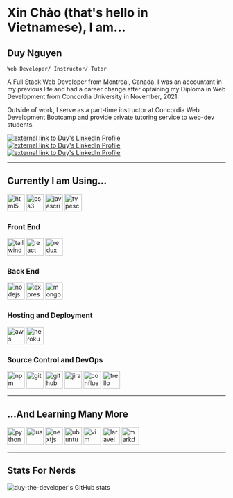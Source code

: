 # Xin Chào (that's hello in Vietnamese), I am...

## Duy Nguyen

`Web Developer/ Instructor/ Tutor`

A Full Stack Web Developer from Montreal, Canada. I was an accountant in my previous life and had a career change after optaining my Diploma in Web Development from Concordia University in November, 2021.

Outside of work, I serve as a part-time instructor at Concordia Web Development Bootcamp and provide private tutoring service to web-dev students.

<a href="https://www.linkedin.com/in/ngoc-duy-anh-nguyen">
    <img src="https://img.shields.io/badge/linkedin-%230077B5.svg?style=for-the-badge&logo=linkedin&logoColor=white" alt="external link to Duy's LinkedIn Profile"/>
</a>
<a href="mailto:duy-the-developer@gmail.com">
    <img src="https://img.shields.io/badge/Gmail-D14836?style=for-the-badge&logo=gmail&logoColor=white" alt="external link to Duy's LinkedIn Profile"/>
</a>
<a href="https://discord.gg/utsv9C8VkY">
    <img src="https://img.shields.io/badge/Discord-%237289DA?style=for-the-badge&logo=discord&logoColor=white" alt="external link to Duy's LinkedIn Profile"/>
</a>

---

## Currently I am Using...

<img width="40px" alt="html5"  src="https://cdn.jsdelivr.net/gh/devicons/devicon/icons/html5/html5-original.svg" />
<img width="40px" alt="css3" src="https://cdn.jsdelivr.net/gh/devicons/devicon/icons/css3/css3-original.svg" />
<img width="40px" alt="javascript" src="https://cdn.jsdelivr.net/gh/devicons/devicon/icons/javascript/javascript-original.svg" />
<img width="40px" alt="typescript" src="https://cdn.jsdelivr.net/gh/devicons/devicon/icons/typescript/typescript-original.svg" />

### Front End

<img width="40px" alt="tailwind css" src="https://cdn.jsdelivr.net/gh/devicons/devicon/icons/tailwindcss/tailwindcss-plain.svg" />
<img width="40px" alt="react" src="https://cdn.jsdelivr.net/gh/devicons/devicon/icons/react/react-original.svg" />
<img width="40px" alt="redux" src="https://cdn.jsdelivr.net/gh/devicons/devicon/icons/redux/redux-original.svg" />

### Back End

<img width="40px" alt="nodejs" src="https://cdn.jsdelivr.net/gh/devicons/devicon/icons/nodejs/nodejs-original.svg" />
<img width="40px" alt="express" src="https://cdn.jsdelivr.net/gh/devicons/devicon/icons/express/express-original.svg" />
<img width="40px" alt="mongodb" src="https://cdn.jsdelivr.net/gh/devicons/devicon/icons/mongodb/mongodb-original.svg" />

### Hosting and Deployment

<img width="40px" alt="aws" src="https://cdn.jsdelivr.net/gh/devicons/devicon/icons/amazonwebservices/amazonwebservices-original.svg" />
<img width="40px" alt="heroku" src="https://cdn.jsdelivr.net/gh/devicons/devicon/icons/heroku/heroku-original.svg" />

### Source Control and DevOps

<img width="40px" alt="npm" src="https://cdn.jsdelivr.net/gh/devicons/devicon/icons/npm/npm-original-wordmark.svg" />
<img width="40px" alt="git" src="https://cdn.jsdelivr.net/gh/devicons/devicon/icons/git/git-original.svg" />
<img width="40px" alt="github" src="https://cdn.jsdelivr.net/gh/devicons/devicon/icons/github/github-original.svg" />
<img width="40px" alt="jira" src="https://cdn.jsdelivr.net/gh/devicons/devicon/icons/jira/jira-original.svg" />
<img width="40px" alt="confluence" src="https://cdn.jsdelivr.net/gh/devicons/devicon/icons/confluence/confluence-original.svg" />
<img width="40px" alt="trello" src="https://cdn.jsdelivr.net/gh/devicons/devicon/icons/trello/trello-plain.svg" />

---

## ...And Learning Many More

<img width="40px" alt="python" src="https://cdn.jsdelivr.net/gh/devicons/devicon/icons/python/python-original.svg" />
<img width="40px" alt="lua" src="https://cdn.jsdelivr.net/gh/devicons/devicon/icons/lua/lua-original.svg" />
<img width="40px" alt="nextjs" src="https://cdn.jsdelivr.net/gh/devicons/devicon/icons/nextjs/nextjs-original.svg" />
<img width="40px" alt="ubuntu" src="https://cdn.jsdelivr.net/gh/devicons/devicon/icons/ubuntu/ubuntu-plain.svg" />
<img width="40px" alt="vim" src="https://cdn.jsdelivr.net/gh/devicons/devicon/icons/vim/vim-original.svg" />
<img width="40px" alt="laravel" src="https://cdn.jsdelivr.net/gh/devicons/devicon/icons/laravel/laravel-plain.svg" />
<img width="40px" alt="markdown" src="https://cdn.jsdelivr.net/gh/devicons/devicon/icons/markdown/markdown-original.svg" />

---

## Stats For Nerds

![duy-the-developer's GitHub stats](https://github-readme-stats.vercel.app/api?username=duy-the-developer&show_icons=true&theme=gruvbox)

